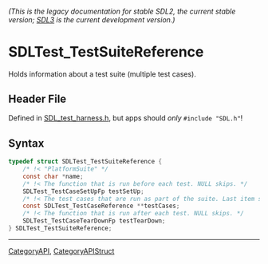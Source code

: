 ###### (This is the legacy documentation for stable SDL2, the current stable version; [SDL3](https://wiki.libsdl.org/SDL3/) is the current development version.)
# SDLTest_TestSuiteReference

Holds information about a test suite (multiple test cases).

## Header File

Defined in [SDL_test_harness.h](https://github.com/libsdl-org/SDL/blob/SDL2/include/SDL_test_harness.h), but apps should _only_ `#include "SDL.h"`!

## Syntax

```c
typedef struct SDLTest_TestSuiteReference {
    /* !< "PlatformSuite" */
    const char *name;
    /* !< The function that is run before each test. NULL skips. */
    SDLTest_TestCaseSetUpFp testSetUp;
    /* !< The test cases that are run as part of the suite. Last item should be NULL. */
    const SDLTest_TestCaseReference **testCases;
    /* !< The function that is run after each test. NULL skips. */
    SDLTest_TestCaseTearDownFp testTearDown;
} SDLTest_TestSuiteReference;
```

----
[CategoryAPI](CategoryAPI), [CategoryAPIStruct](CategoryAPIStruct)

